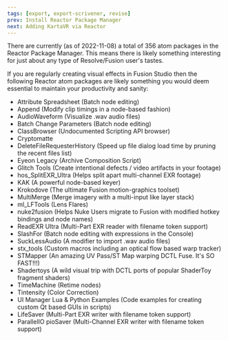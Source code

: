 ```yaml
---
tags: [export, export-scrivener, revise]
prev: Install Reactor Package Manager
next: Adding KartaVR via Reactor
---
```


There are currently (as of 2022-11-08) a total of 356 atom packages in the Reactor Package Manager. This means there is likely something interesting for just about any type of Resolve/Fusion user's tastes.

If you are regularly creating visual effects in Fusion Studio then the following Reactor atom packages are likely something you would deem essential to maintain your productivity and sanity:

-   Attribute Spreadsheet (Batch node editing)
-   Append (Modify clip timings in a node-based fashion)
-   AudioWaveform (Visualize .wav audio files)
-   Batch Change Parameters (Batch node editing)
-   ClassBrowser (Undocumented Scripting API browser)
-   Cryptomatte
-   DeleteFileRequesterHistory (Speed up file dialog load time by pruning the recent files list)
-   Eyeon Legacy (Archive Composition Script)
-   Glitch Tools (Create intentional defects / video artifacts in your footage)
-   hos_SplitEXR_Ultra (Helps split apart multi-channel EXR footage)
-   KAK (A powerful node-based keyer)
-   Krokodove (The ultimate Fusion motion-graphics toolset)
-   MultiMerge (Merge imagery with a multi-input like layer stack)
-   ml_LFTools (Lens Flares)
-   nuke2fusion (Helps Nuke Users migrate to Fusion with modified hotkey bindings and node names)
-   ReadEXR Ultra (Multi-Part EXR reader with filename token support)
-   SlashFor (Batch node editing with expressions in the Console)
-   SuckLessAudio (A modifier to import .wav audio files)
-   stx_tools (Custom macros including an optical flow based warp tracker)
-   STMapper (An amazing UV Pass/ST Map warping DCTL Fuse. It's SO FAST!!!)
-   Shadertoys (A wild visual trip with DCTL ports of popular ShaderToy fragment shaders)
-   TimeMachine (Retime nodes)
-   Tintensity (Color Correction)
-   UI Manager Lua & Python Examples (Code examples for creating custom Qt based GUIs in scripts)
-   LifeSaver (Multi-Part EXR writer with filename token support)
-   ParallelIO pioSaver (Multi-Channel EXR writer with filename token support)